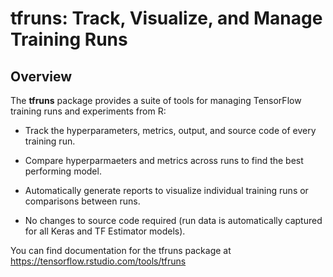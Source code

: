 tfruns: Track, Visualize, and Manage Training Runs
================

Overview
--------

The **tfruns** package provides a suite of tools for managing TensorFlow training runs and experiments from R:

-   Track the hyperparameters, metrics, output, and source code of every training run.

-   Compare hyperparmaeters and metrics across runs to find the best performing model.

-   Automatically generate reports to visualize individual training runs or comparisons between runs.

-   No changes to source code required (run data is automatically captured for all Keras and TF Estimator models).

You can find documentation for the tfruns package at <https://tensorflow.rstudio.com/tools/tfruns>
